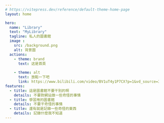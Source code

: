 ```yaml
---
# https://vitepress.dev/reference/default-theme-home-page
layout: home

hero:
  name: "Library"
  text: "MyLibrary"
  tagline: 私人的圖書館
  image :
    src: /background.png
    alt: 背景圖
  actions:
    - theme: brand
      text: 这是首頁
      
    - theme: alt
      text: 放鬆一下吧
      link: https://www.bilibili.com/video/BV1uT4y1P7CX?p=1&vd_source=34dde2f2c727e84db53ba60a1814505f
features:
  - title: 這是圖書館不要干別的啊
    details: 不要對網站做一些奇怪的事情
  - title: 學習用的圖書館
    details: 不要干奇怪的事情 
  - title: 還有就是記錄一些奇怪的東西
    details: 記錄什麼我不知道
---
```


